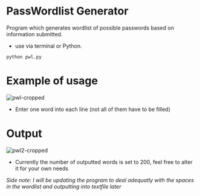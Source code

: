 # PassWordlist Generator
Program which generates wordlist of possible passwords based on information submitted.
- use via terminal or Python.
```
python pwl.py
```
# Example of usage
![pwl-cropped](https://user-images.githubusercontent.com/72461989/178796765-58f4fd44-60ad-4b05-8d19-00eb5084c827.png)
- Enter one word into each line (not all of them have to be filled)

# Output
![pwl2-cropped](https://user-images.githubusercontent.com/72461989/178796820-4b705b34-cd34-4561-8211-6c339dfb55d1.png)
- Currently the number of outputted words is set to 200, feel free to alter it for your own needs

_Side note: I will be updating the program to deal adequatly with the spaces in the wordlist and outputting into textfile later_ 
